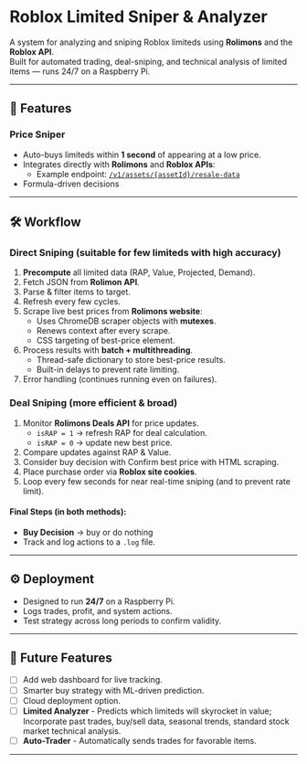 # Roblox Limited Sniper & Analyzer

A system for analyzing and sniping Roblox limiteds using **Rolimons** and the **Roblox API**.  
Built for automated trading, deal-sniping, and technical analysis of limited items — runs 24/7 on a Raspberry Pi.  

---

## 📌 Features

### Price Sniper
- Auto-buys limiteds within **1 second** of appearing at a low price.  
- Integrates directly with **Rolimons** and **Roblox APIs**:  
  - Example endpoint: [`/v1/assets/{assetId}/resale-data`](https://economy.roblox.com/v1/assets/16652251/resale-data)
- Formula-driven decisions

---

## 🛠 Workflow

### Direct Sniping (suitable for few limiteds with high accuracy)
1. **Precompute** all limited data (RAP, Value, Projected, Demand).  
2. Fetch JSON from **Rolimon API**.  
3. Parse & filter items to target.  
4. Refresh every few cycles.  
5. Scrape live best prices from **Rolimons website**:  
   - Uses ChromeDB scraper objects with **mutexes**.  
   - Renews context after every scrape.  
   - CSS targeting of best-price element.  
6. Process results with **batch + multithreading**.  
   - Thread-safe dictionary to store best-price results.  
   - Built-in delays to prevent rate limiting.  
7. Error handling (continues running even on failures).  

### Deal Sniping (more efficient & broad)
1. Monitor **Rolimons Deals API** for price updates.  
   - `isRAP = 1` → refresh RAP for deal calculation.  
   - `isRAP = 0` → update new best price.  
2. Compare updates against RAP & Value.  
3. Consider buy decision with Confirm best price with HTML scraping.  
4. Place purchase order via **Roblox site cookies**.  
5. Loop every few seconds for near real-time sniping (and to prevent rate limit).

#### Final Steps (in both methods):
 +  **Buy Decision** → buy or do nothing
 +  Track and log actions to a `.log` file.  

---

## ⚙️ Deployment

- Designed to run **24/7** on a Raspberry Pi.  
- Logs trades, profit, and system actions.
- Test strategy across long periods to confirm validity.  

---

## 🚧 Future Features
- [ ] Add web dashboard for live tracking.  
- [ ] Smarter buy strategy with ML-driven prediction.  
- [ ] Cloud deployment option.
- [ ] **Limited Analyzer** - Predicts which limiteds will skyrocket in value; Incorporate past trades, buy/sell data, seasonal trends, standard stock market technical analysis.
- [ ] **Auto-Trader** - Automatically sends trades for favorable items.

---

##

